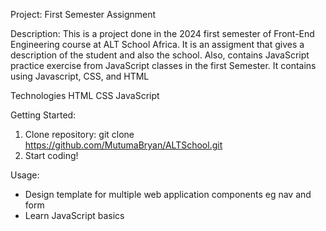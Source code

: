 Project: First Semester Assignment

Description:
This is a project done in the 2024 first semester of Front-End Engineering course at ALT School Africa. 
It is an assigment that gives a description of the student and also the school.
Also, contains JavaScript practice exercise from JavaScript classes in the first Semester.
It contains using Javascript, CSS, and HTML

Technologies
  HTML
  CSS
  JavaScript

Getting Started:
1. Clone repository: git clone https://github.com/MutumaBryan/ALTSchool.git
2. Start coding!

Usage:
- Design template for multiple web application components eg nav and form
- Learn JavaScript basics

